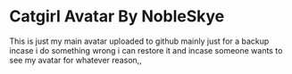 # Catgirl Avatar By NobleSkye

This is just my main avatar uploaded to github mainly just for a backup incase i do something wrong i can restore it and incase someone wants to see my avatar for whatever reason,,